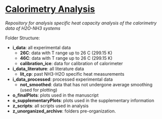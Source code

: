 # <u>Calorimetry Analysis</u>
*Repository for analysis specific heat capacity analysis of the calorimetry data of H2O-NH3 systems*

Folder Structure:
- **i_data**: all experimental data
  - **26C**: data with T range up to 26 C (299.15 K)
  - **46C**: data with T range up to 26 C (299.15 K)
  - **calibration_ice**: data for calibration of calorimeter
- **i_data_literature**: all literature data
  - **lit_cp**: past NH3-H2O specific heat measurements
- **i_data_processed**: processed experimental data
  - **not_smoothed**: data that has not undergone average smoothing (used for plotting)
- **o_finalPlots**: plots used in the manuscript
- **o_supplementaryPlots**: plots used in the supplementary information
- **z_scripts**: all scripts used in analysis
- **z_unorganized_archive**: folders pre-organization.
